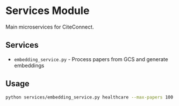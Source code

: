 # Services Module

Main microservices for CiteConnect.

## Services

- `embedding_service.py` - Process papers from GCS and generate embeddings

## Usage
```bash
python services/embedding_service.py healthcare --max-papers 100
```
